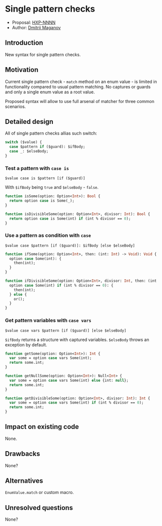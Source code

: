 # Single pattern checks

* Proposal: [HXP-NNNN](NNNN-single-pattern-checks.md)
* Author: [Dmitrii Maganov](https://github.com/vonagam)

## Introduction

New syntax for single pattern checks.

## Motivation

Current single pattern check - `match` method on an enum value - is limited in functionality compared to usual pattern matching. No captures or guards and only a single enum value as a root value.

Proposed syntax will allow to use full arsenal of matcher for three common scenarios.

## Detailed design

All of single pattern checks allias such switch:

```haxe
switch ($value) {
  case $pattern if ($guard): $ifBody;
  case _: $elseBody;
}
```

### Test a pattern with `case is`

```
$value case is $pattern [if ($guard)]
```

With `$ifBody` being `true` and `$elseBody` - `false`.

```haxe
function isSome(option: Option<Int>): Bool {
  return option case is Some(_);
}

function isDivisibleSome(option: Option<Int>, divisor: Int): Bool {
  return option case is Some(int) if (int % divisor == 0);
}
```

### Use a pattern as condition with `case`

```
$value case $pattern [if ($guard)]: $ifBody [else $elseBody]
```

```haxe
function ifSome(option: Option<Int>, then: (int: Int) -> Void): Void {
  option case Some(int): {
    then(int);
  }
}

function ifDivisibleSome(option: Option<Int>, divisor: Int, then: (int: Int) -> Void, or: () -> Void): Void {
  option case Some(int) if (int % divisor == 0): {
    then(int);
  } else {
    or();
  }
}
```

### Get pattern variables with `case vars`

```
$value case vars $pattern [if ($guard)] [else $elseBody]
```

`$ifBody` returns a structure with captured variables. 
`$elseBody` throws an exception by default.

```haxe
function getSome(option: Option<Int>): Int {
  var some = option case vars Some(int);
  return some.int;
}

function getNullSome(option: Option<Int>): Null<Int> {
  var some = option case vars Some(int) else {int: null};
  return some.int;
}

function getDivisibleSome(option: Option<Int>, divisor: Int): Int {
  var some = option case vars Some(int) if (int % divisor == 0);
  return some.int;
}
```

## Impact on existing code

None.

## Drawbacks

None?

## Alternatives

`EnumValue.match` or custom macro.

## Unresolved questions

None?
